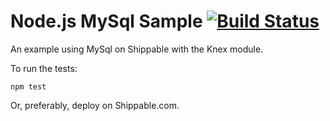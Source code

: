 Node.js MySql Sample [![Build Status](https://apibeta.shippable.com/projects/5373de85f39baf5a00c05ade/badge/master)](https://beta.shippable.com/projects/5373de85f39baf5a00c05ade)
=================

An example using MySql on Shippable with the Knex module.

To run the tests:

`npm test`

Or, preferably, deploy on Shippable.com.
